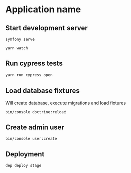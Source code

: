 # Application name

## Start development server
```
symfony serve
```

```
yarn watch
```

## Run cypress tests
```
yarn run cypress open
```

## Load database fixtures
Will create database, execute migrations and load fixtures
```
bin/console doctrine:reload
```

## Create admin user
```
bin/console user:create
```

## Deployment
```
dep deploy stage
```
